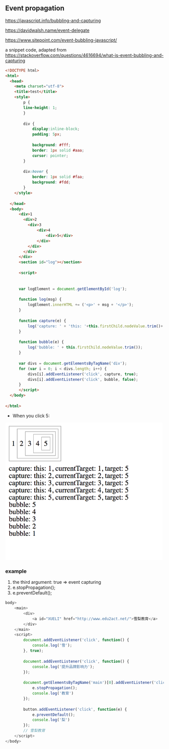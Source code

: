 ## Event propagation
https://javascript.info/bubbling-and-capturing

https://davidwalsh.name/event-delegate

https://www.sitepoint.com/event-bubbling-javascript/

a snippet code, adapted from https://stackoverflow.com/questions/4616694/what-is-event-bubbling-and-capturing

```html
<!DOCTYPE html>
<html>
  <head>
    <meta charset="utf-8">
    <title>test</title>
    <style>
        p {
        line-height: 1;
        }

        div {
            display:inline-block;
            padding: 5px;

            background: #fff;
            border: 1px solid #aaa;
            cursor: pointer;
        }

        div:hover {
            border: 1px solid #faa;
            background: #fdd;
        }
    </style>

  </head>
  <body>
      <div>1
        <div>2
          <div>3
              <div>4
                  <div>5</div>
              </div>
          </div>
        </div>
      </div>
      <section id="log"></section>

      <script>


      var logElement = document.getElementById('log');

      function log(msg) {
          logElement.innerHTML += ('<p>' + msg + '</p>');
      }

      function capture(e) {
          log('capture: ' + 'this: '+this.firstChild.nodeValue.trim()+', currentTarget:  '+e.currentTarget.firstChild.nodeValue.trim()+ ', target: '+e.target.firstChild.nodeValue.trim());
      }

      function bubble(e) {
          log('bubble: ' + this.firstChild.nodeValue.trim());
      }

      var divs = document.getElementsByTagName('div');
      for (var i = 0; i < divs.length; i++) {
          divs[i].addEventListener('click', capture, true);
          divs[i].addEventListener('click', bubble, false);
      }
      </script>
  </body>

</html>
```

* When you click 5:

<img src="https://github.com/zhaaaa7/javascript/blob/master/img/event.png" alt="event" width="500px"/>

### example
1. the third argument: true => event capturing
2.  e.stopPropagation();
3.  e.preventDefault();

```javascript
body>
    <main>
        <div>
            <a id="XUELI" href="http://www.edu2act.net/">雪梨教育</a>
        </div>
    </main>
    <script>
        document.addEventListener('click', function() {
            console.log('雪');
        }, true);

        document.addEventListener('click', function() {
            console.log('提升品牌影响力');
        });

        document.getElementsByTagName('main')[0].addEventListener('click', function(e) {
            e.stopPropagation();
            console.log('教育')
        });

        button.addEventListener('click', function(e) {
            e.preventDefault();
            console.log('梨')
        });
        // 雪梨教育
    </script>
</body>
```
